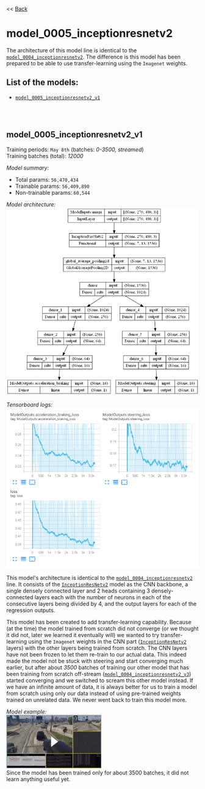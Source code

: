 << [Back](../../../)

# model_0005_inceptionresnetv2

The architecture of this model line is identical to the [`model_0004_inceptionresnetv2`](../model_0004_inceptionresnetv2). The difference is this model has been prepared to be able to use transfer-learning using the `Imagenet` weights.

## List of the models:
- [`model_0005_inceptionresnetv2_v1`](#model_0005_inceptionresnetv2_v1)

<br/>
<br/>

## model_0005_inceptionresnetv2_v1

Training periods: `May 8th` (batches: *0-3500, streamed*)  
Training batches (total): *12000*

*Model summary:*  
- Total params: `56,470,434`
- Trainable params: `56,409,890`
- Non-trainable params: `60,544`

*Model architecture:*  
![model_0005_inceptionresnetv2-0001.plot](../_media/model_0005_inceptionresnetv2-0001.plot.png)

*Tensorboard logs:*  
![model_0005_inceptionresnetv2-0001.tb](../_media/model_0005_inceptionresnetv2-0001.tb.png)

This model's architecture is identical to the [`model_0004_inceptionresnetv2`](../model_0004_inceptionresnetv2) line. It consists of the [`InceptionResNetv2`](../project_info/inceptionresnetv2.md) model as the CNN backbone, a single densely connected layer and 2 heads containing 3 densely-connected layers each with the number of neurons in each of the consecutive layers being divided by 4, and the output layers for each of the regression outputs.

This model has been created to add transfer-learning capability. Because (at the time) the model trained from scratch did not converge (or we thought it did not, later we learned it eventually will) we wanted to try transfer-learning using the `Imagenet` weights in the CNN part ([`InceptionResNetv2`](../project_info/inceptionresnetv2.md) layers) with the other layers being trained from scratch. The CNN layers have not been frozen to let them re-train to our actual data. This indeed made the model not be stuck with steering and start converging much earlier, but after about *3500* batches of training our other model that has been training from scratch off-stream ([`model_0004_inceptionresnetv2_v3`](../model_0004_inceptionresnetv2)) started converging and we switched to scream this other model instead. If we have an infinite amount of data, it is always better for us to train a model from scratch using only our data instead of using pre-trained weights trained on unrelated data. We never went back to train this model more.

*Model example:*  
<a href="https://youtu.be/E5vK14s7ieE"><img src="../_media/AT-cm_NcRmjNsZPIR3B0ExaIE9PQ.jpg" width="49.4%"></a>  
Since the model has been trained only for about 3500 batches, it did not learn anything useful yet.

